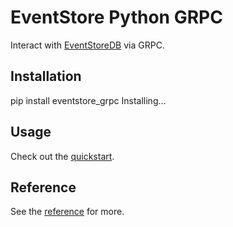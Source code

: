 # EventStore Python GRPC

Interact with [EventStoreDB](https://developers.eventstore.com/) via GRPC.

## Installation

<div class="termy" data-termynal>
    <span data-ty="input">pip install eventstore_grpc</span>
    <span data-ty="progress">Installing...</span>
</div>

## Usage

Check out the [quickstart](./quickstart.md).

## Reference

See the [reference](./reference/eventstore_grpc/client/event_store/) for more.

